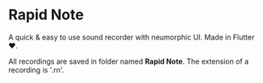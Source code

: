 # Rapid Note

A quick & easy to use sound recorder with neumorphic UI. Made in Flutter ❤️.

All recordings are saved in folder named **Rapid Note**. The extension of a recording is '.rn'.



